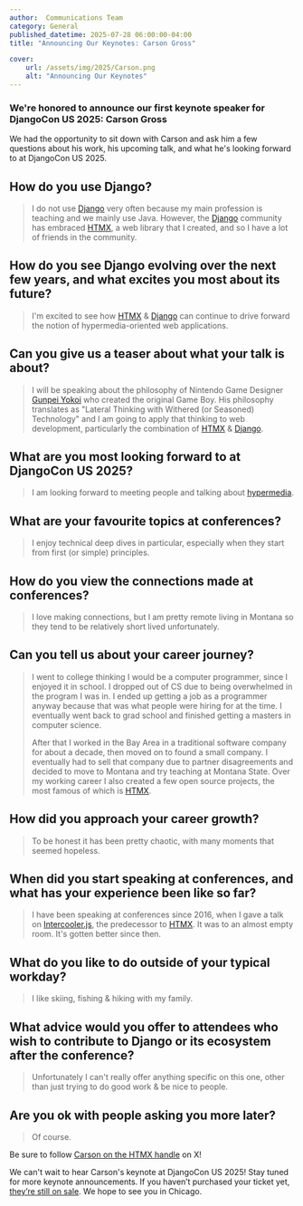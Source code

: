 ```yaml
---
author:  Communications Team
category: General
published_datetime: 2025-07-28 06:00:00-04:00 
title: "Announcing Our Keynotes: Carson Gross"

cover:
    url: /assets/img/2025/Carson.png
    alt: "Announcing Our Keynotes"
---
```


### We're honored to announce our first keynote speaker for DjangoCon US 2025: Carson Gross

We had the opportunity to sit down with Carson and ask him a few questions about his work, his upcoming talk, and what he's looking forward to at DjangoCon US 2025.

## How do you use Django?

> I do not use [Django](https://www.djangoproject.com/) very often because my main profession is teaching and we mainly use Java. However, the [Django](https://www.djangoproject.com/) community has embraced [HTMX](https://htmx.org/), a web library that I created, and so I have a lot of friends in the community.

## How do you see Django evolving over the next few years, and what excites you most about its future?

> I'm excited to see how [HTMX](https://htmx.org/) & [Django](https://www.djangoproject.com/) can continue to drive forward the notion of hypermedia-oriented web applications.

## Can you give us a teaser about what your talk is about?

> I will be speaking about the philosophy of Nintendo Game Designer [Gunpei Yokoi](https://en.wikipedia.org/wiki/Gunpei_Yokoi) who created the original Game Boy.  His philosophy translates as "Lateral Thinking with Withered (or Seasoned) Technology" and I am going to apply that thinking to web development, particularly the combination of [HTMX](https://htmx.org/) & [Django](https://www.djangoproject.com/).

## What are you most looking forward to at DjangoCon US 2025?

> I am looking forward to meeting people and talking about [hypermedia](https://hypermedia.systems/).

## What are your favourite topics at conferences?

> I enjoy technical deep dives in particular, especially when they start from first (or simple) principles.

## How do you view the connections made at conferences?

> I love making connections, but I am pretty remote living in Montana so they tend to be relatively short lived unfortunately.

## Can you tell us about your career journey?

> I went to college thinking I would be a computer programmer, since I enjoyed it in school.  I dropped out of CS due to being overwhelmed in the program I was in.  I ended up getting a job as a programmer anyway because that was what people were hiring for at the time.  I eventually went back to grad school and finished getting a masters in computer science.
>
> After that I worked in the Bay Area in a traditional software company for about a decade, then moved on to found a small company.  I eventually had to sell that company due to partner disagreements and decided to move to Montana and try teaching at Montana State.  Over my working career I also created a few open source projects, the most famous of which is [HTMX](https://htmx.org/).

## How did you approach your career growth?

> To be honest it has been pretty chaotic, with many moments that seemed hopeless.

## When did you start speaking at conferences, and what has your experience been like so far?

> I have been speaking at conferences since 2016, when I gave a talk on [Intercooler.js](https://intercoolerjs.org/),  the predecessor to [HTMX](https://htmx.org/).  It was to an almost empty room.  It's gotten better since then.

## What do you like to do outside of your typical workday?

> I like skiing, fishing & hiking with my family.

## What advice would you offer to attendees who wish to contribute to Django or its ecosystem after the conference?

> Unfortunately I can't really offer anything specific on this one, other than just trying to do good work & be nice to people.

## Are you ok with people asking you more later?

> Of course.

Be sure to follow [Carson on the HTMX handle](https://x.com/htmx_org) on X!

We can't wait to hear Carson's keynote at DjangoCon US 2025! Stay tuned for more keynote announcements. If you haven’t purchased your ticket yet, [they’re still on sale](https://ti.to/defna/[Django](https://www.djangoproject.com/)con-us-2025). We hope to see you in Chicago.
